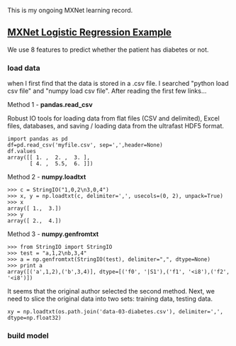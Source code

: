 This is my ongoing MXNet learning record.

## [MXNet Logistic Regression Example](https://github.com/xiandong79/aws-summit-2017-seoul/blob/master/mxnet-logistic_regression_diabetes.ipynb)

We use 8 features to predict whether the patient has diabetes or not.

### load data
when I first find that the data is stored in a .csv file. I searched "python load csv file" and "numpy load csv file". After reading the first few links...

Method 1 - **pandas.read_csv**

Robust IO tools for loading data from flat files (CSV and delimited), Excel files, databases, and saving / loading data from the ultrafast HDF5 format.

```
import pandas as pd
df=pd.read_csv('myfile.csv', sep=',',header=None)
df.values
array([[ 1. ,  2. ,  3. ],
       [ 4. ,  5.5,  6. ]])
```



Method 2 - **numpy.loadtxt**

```
>>> c = StringIO("1,0,2\n3,0,4")
>>> x, y = np.loadtxt(c, delimiter=',', usecols=(0, 2), unpack=True)
>>> x
array([ 1.,  3.])
>>> y
array([ 2.,  4.])
```

Method 3 - **numpy.genfromtxt**

```
>>> from StringIO import StringIO
>>> test = "a,1,2\nb,3,4"
>>> a = np.genfromtxt(StringIO(test), delimiter=",", dtype=None)
>>> print a
array([('a',1,2),('b',3,4)], dtype=[('f0', '|S1'),('f1', '<i8'),('f2', '<i8')])
```
It seems that the original author selected the second method. Next, we need to slice the original data into two sets:  training data, testing data.

```
xy = np.loadtxt(os.path.join('data-03-diabetes.csv'), delimiter=',', dtype=np.float32)
```

### build model


